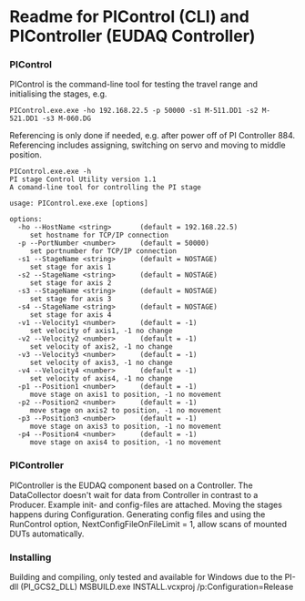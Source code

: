 Readme for PIControl (CLI) and PIController (EUDAQ Controller)
==============================================================

### PIControl

PIControl is the command-line tool for testing the travel range 
and initialising the stages, e.g.

```
PIControl.exe.exe -ho 192.168.22.5 -p 50000 -s1 M-511.DD1 -s2 M-521.DD1 -s3 M-060.DG
```
Referencing is only done if needed, e.g. after power off of PI Controller 884.
Referencing includes assigning, switching on servo and moving to middle position.

```
PIControl.exe.exe -h
PI stage Control Utility version 1.1
A comand-line tool for controlling the PI stage

usage: PIControl.exe.exe [options]

options:
  -ho --HostName <string>       (default = 192.168.22.5)
     set hostname for TCP/IP connection
  -p --PortNumber <number>      (default = 50000)
     set portnumber for TCP/IP connection
  -s1 --StageName <string>      (default = NOSTAGE)
     set stage for axis 1
  -s2 --StageName <string>      (default = NOSTAGE)
     set stage for axis 2
  -s3 --StageName <string>      (default = NOSTAGE)
     set stage for axis 3
  -s4 --StageName <string>      (default = NOSTAGE)
     set stage for axis 4
  -v1 --Velocity1 <number>      (default = -1)
     set velocity of axis1, -1 no change
  -v2 --Velocity2 <number>      (default = -1)
     set velocity of axis2, -1 no change
  -v3 --Velocity3 <number>      (default = -1)
     set velocity of axis3, -1 no change
  -v4 --Velocity4 <number>      (default = -1)
     set velocity of axis4, -1 no change
  -p1 --Position1 <number>      (default = -1)
     move stage on axis1 to position, -1 no movement
  -p2 --Position2 <number>      (default = -1)
     move stage on axis2 to position, -1 no movement
  -p3 --Position3 <number>      (default = -1)
     move stage on axis3 to position, -1 no movement
  -p4 --Position4 <number>      (default = -1)
     move stage on axis4 to position, -1 no movement
```

### PIController

PIController is the EUDAQ component based on a Controller.
The DataCollector doesn't wait for data from Controller in contrast to a Producer.
Example init- and config-files are attached. Moving the stages happens during Configuration.
Generating config files and using the RunControl option, NextConfigFileOnFileLimit = 1, allow scans of mounted DUTs automatically.


### Installing

Building and compiling, only tested and available for Windows due to the PI-dll (PI_GCS2_DLL)
MSBUILD.exe INSTALL.vcxproj /p:Configuration=Release